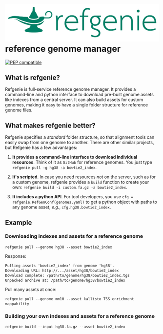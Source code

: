 
# <img src="img/refgenie_logo.svg" class="img-header"> reference genome manager

[![PEP compatible](http://pepkit.github.io/img/PEP-compatible-green.svg)](http://pepkit.github.io)

## What is refgenie?

Refgenie is full-service reference genome manager. It provides a command-line and python interface to download pre-built genome assets like indexes from a central server. It can also build assets for custom genomes, making it easy to have a single folder structure for reference genome files.

## What makes refgenie better?

Refgenie specifies a *standard* folder structure, so that alignment tools can easily swap from one genome to another. There are other similar projects, but Refgenie has a few advantages:

1. **It provides a command-line interface to download individual resources**. Think of it as `GitHub` for reference genomes. You just type `refgenie pull -g hg38 -a bowtie2_index`.

2. **It's scripted**. In case you need resources *not* on the server, such as for a custom genome, refgenie provides a `build` function to create your own: `refgenie build -i custom.fa.gz -a bowtie2_index`.

3. **It includes a python API**. For tool developers, you use `cfg = refgenie.RefGenConf(genomes.yaml)` to get a python object with paths to any genome asset, *e.g.*, `cfg.hg38.bowtie2_index`.



## Example

### Downloading indexes and assets for a reference genome


```console
refgenie pull --genome hg38 --asset bowtie2_index
```

Response:
```console
Pulling assets 'bowtie2_index' from genome 'hg38'.
Downloading URL: http://.../asset/hg38/bowtie2_index
Download complete: /path/to/genome/hg38/bowtie2_index.tgz
Unpacked archive at: /path/to/genome/hg38/bowtie2_index
```

Pull many assets at once:
```console
refgenie pull --genome mm10 --asset kallisto TSS_enrichment mappability
```

### Building your own indexes and assets for a reference genome


```console
refgenie build --input hg38.fa.gz --asset bowtie2_index
```


